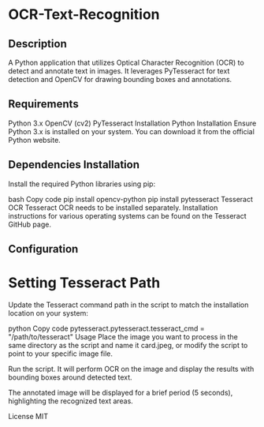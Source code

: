 # OCR-Text-Recognition

## Description
A Python application that utilizes Optical Character Recognition (OCR) to detect and annotate text in images. It leverages PyTesseract for text detection and OpenCV for drawing bounding boxes and annotations.

## Requirements
Python 3.x
OpenCV (cv2)
PyTesseract
Installation
Python Installation
Ensure Python 3.x is installed on your system. You can download it from the official Python website.

## Dependencies Installation
Install the required Python libraries using pip:

bash
Copy code
pip install opencv-python
pip install pytesseract
Tesseract OCR
Tesseract OCR needs to be installed separately. Installation instructions for various operating systems can be found on the Tesseract GitHub page.

## Configuration
# Setting Tesseract Path
Update the Tesseract command path in the script to match the installation location on your system:

python
Copy code
pytesseract.pytesseract.tesseract_cmd = "/path/to/tesseract"
Usage
Place the image you want to process in the same directory as the script and name it card.jpeg, or modify the script to point to your specific image file.

Run the script. It will perform OCR on the image and display the results with bounding boxes around detected text.

The annotated image will be displayed for a brief period (5 seconds), highlighting the recognized text areas.

License
MIT


